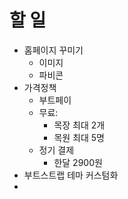 # 할 일
- 홈페이지 꾸미기
  - 이미지
  - 파비콘
- 가격정책
  - 부트페이
  - 무료:
    - 목장 최대 2개
    - 목원 최대 5명
  - 정기 결제
    - 한달 2900원
- 부트스트랩 테마 커스텀화
- 